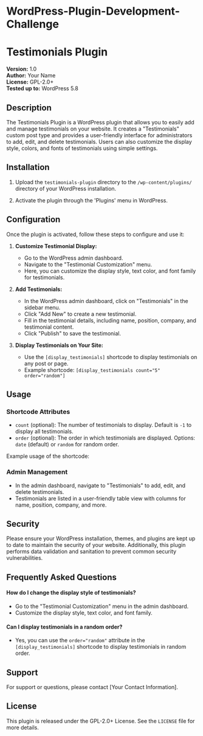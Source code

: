 # WordPress-Plugin-Development-Challenge

# Testimonials Plugin

**Version:** 1.0  
**Author:** Your Name  
**License:** GPL-2.0+  
**Tested up to:** WordPress 5.8

## Description

The Testimonials Plugin is a WordPress plugin that allows you to easily add and manage testimonials on your website. It creates a "Testimonials" custom post type and provides a user-friendly interface for administrators to add, edit, and delete testimonials. Users can also customize the display style, colors, and fonts of testimonials using simple settings.

## Installation

1. Upload the `testimonials-plugin` directory to the `/wp-content/plugins/` directory of your WordPress installation.

2. Activate the plugin through the 'Plugins' menu in WordPress.

## Configuration

Once the plugin is activated, follow these steps to configure and use it:

1. **Customize Testimonial Display:**
   - Go to the WordPress admin dashboard.
   - Navigate to the "Testimonial Customization" menu.
   - Here, you can customize the display style, text color, and font family for testimonials.

2. **Add Testimonials:**
   - In the WordPress admin dashboard, click on "Testimonials" in the sidebar menu.
   - Click "Add New" to create a new testimonial.
   - Fill in the testimonial details, including name, position, company, and testimonial content.
   - Click "Publish" to save the testimonial.

3. **Display Testimonials on Your Site:**
   - Use the `[display_testimonials]` shortcode to display testimonials on any post or page.
   - Example shortcode: `[display_testimonials count="5" order="random"]`

## Usage

### Shortcode Attributes

- `count` (optional): The number of testimonials to display. Default is `-1` to display all testimonials.
- `order` (optional): The order in which testimonials are displayed. Options: `date` (default) or `random` for random order.

Example usage of the shortcode:


### Admin Management

- In the admin dashboard, navigate to "Testimonials" to add, edit, and delete testimonials.
- Testimonials are listed in a user-friendly table view with columns for name, position, company, and more.

## Security

Please ensure your WordPress installation, themes, and plugins are kept up to date to maintain the security of your website. Additionally, this plugin performs data validation and sanitation to prevent common security vulnerabilities.

## Frequently Asked Questions

#### How do I change the display style of testimonials?

- Go to the "Testimonial Customization" menu in the admin dashboard.
- Customize the display style, text color, and font family.

#### Can I display testimonials in a random order?

- Yes, you can use the `order="random"` attribute in the `[display_testimonials]` shortcode to display testimonials in random order.

## Support

For support or questions, please contact [Your Contact Information].

## License

This plugin is released under the GPL-2.0+ License. See the `LICENSE` file for more details.

